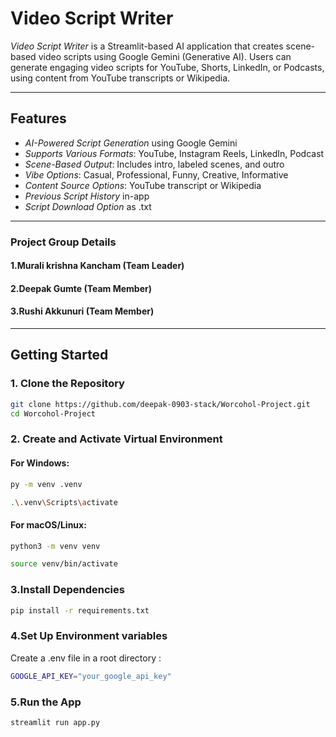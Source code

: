 # Video Script Writer

*Video Script Writer* is a Streamlit-based AI application that creates scene-based video scripts using Google Gemini (Generative AI). Users can generate engaging video scripts for YouTube, Shorts, LinkedIn, or Podcasts, using content from YouTube transcripts or Wikipedia.

---

## Features

- *AI-Powered Script Generation* using Google Gemini
- *Supports Various Formats*: YouTube, Instagram Reels, LinkedIn, Podcast
- *Scene-Based Output*: Includes intro, labeled scenes, and outro
- *Vibe Options*: Casual, Professional, Funny, Creative, Informative
- *Content Source Options*: YouTube transcript or Wikipedia
- *Previous Script History* in-app
- *Script Download Option* as .txt

---

### Project Group Details

#### 1.Murali krishna Kancham (Team Leader)
#### 2.Deepak Gumte (Team Member)
#### 3.Rushi Akkunuri (Team Member)

---
## Getting Started

### 1. Clone the Repository

```bash
git clone https://github.com/deepak-0903-stack/Worcohol-Project.git
cd Worcohol-Project
```
### 2. Create and Activate Virtual Environment

#### For Windows:

```bash
py -m venv .venv

.\.venv\Scripts\activate
```
#### For macOS/Linux:

```bash
python3 -m venv venv

source venv/bin/activate
```
### 3.Install Dependencies

```bash
pip install -r requirements.txt
```
### 4.Set Up Environment variables

Create a .env file in a root directory :

```bash
GOOGLE_API_KEY="your_google_api_key"
```
### 5.Run the App

```bash
streamlit run app.py
```
